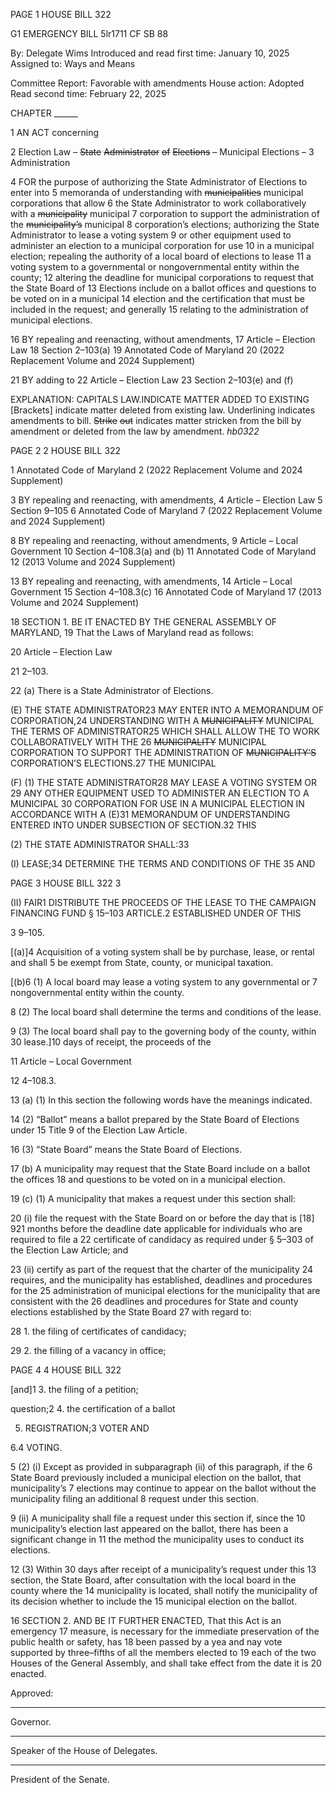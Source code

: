 PAGE 1
HOUSE BILL 322

G1 EMERGENCY BILL 5lr1711
CF SB 88

By: Delegate Wims
Introduced and read first time: January 10, 2025
Assigned to: Ways and Means

Committee Report: Favorable with amendments
House action: Adopted
Read second time: February 22, 2025

CHAPTER ______

1 AN ACT concerning

2 Election Law – ~~State~~ ~~Administrator~~ ~~of~~ ~~Elections~~ ~~–~~ Municipal Elections –
3 Administration

4 FOR the purpose of authorizing the State Administrator of Elections to enter into
5 memoranda of understanding with ~~municipalities~~ municipal corporations that allow
6 the State Administrator to work collaboratively with a ~~municipality~~ municipal
7 corporation to support the administration of the ~~municipality’s~~ municipal
8 corporation’s elections; authorizing the State Administrator to lease a voting system
9 or other equipment used to administer an election to a municipal corporation for use
10 in a municipal election; repealing the authority of a local board of elections to lease
11 a voting system to a governmental or nongovernmental entity within the county;
12 altering the deadline for municipal corporations to request that the State Board of
13 Elections include on a ballot offices and questions to be voted on in a municipal
14 election and the certification that must be included in the request; and generally
15 relating to the administration of municipal elections.

16 BY repealing and reenacting, without amendments,
17 Article – Election Law
18 Section 2–103(a)
19 Annotated Code of Maryland
20 (2022 Replacement Volume and 2024 Supplement)

21 BY adding to
22 Article – Election Law
23 Section 2–103(e) and (f)

EXPLANATION: CAPITALS LAW.INDICATE MATTER ADDED TO EXISTING
[Brackets] indicate matter deleted from existing law.
Underlining indicates amendments to bill.
~~Strike~~ ~~out~~ indicates matter stricken from the bill by amendment or deleted from the law by
amendment. *hb0322*

PAGE 2
2 HOUSE BILL 322

1 Annotated Code of Maryland
2 (2022 Replacement Volume and 2024 Supplement)

3 BY repealing and reenacting, with amendments,
4 Article – Election Law
5 Section 9–105
6 Annotated Code of Maryland
7 (2022 Replacement Volume and 2024 Supplement)

8 BY repealing and reenacting, without amendments,
9 Article – Local Government
10 Section 4–108.3(a) and (b)
11 Annotated Code of Maryland
12 (2013 Volume and 2024 Supplement)

13 BY repealing and reenacting, with amendments,
14 Article – Local Government
15 Section 4–108.3(c)
16 Annotated Code of Maryland
17 (2013 Volume and 2024 Supplement)

18 SECTION 1. BE IT ENACTED BY THE GENERAL ASSEMBLY OF MARYLAND,
19 That the Laws of Maryland read as follows:

20 Article – Election Law

21 2–103.

22 (a) There is a State Administrator of Elections.

(E) THE STATE ADMINISTRATOR23 MAY ENTER INTO A MEMORANDUM OF
CORPORATION,24 UNDERSTANDING WITH A ~~MUNICIPALITY~~ MUNICIPAL THE TERMS OF
ADMINISTRATOR25 WHICH SHALL ALLOW THE TO WORK COLLABORATIVELY WITH THE
26 ~~MUNICIPALITY~~ MUNICIPAL CORPORATION TO SUPPORT THE ADMINISTRATION OF
~~MUNICIPALITY’S~~ CORPORATION’S ELECTIONS.27 THE MUNICIPAL

(F) (1) THE STATE ADMINISTRATOR28 MAY LEASE A VOTING SYSTEM OR
29 ANY OTHER EQUIPMENT USED TO ADMINISTER AN ELECTION TO A MUNICIPAL
30 CORPORATION FOR USE IN A MUNICIPAL ELECTION IN ACCORDANCE WITH A
(E)31 MEMORANDUM OF UNDERSTANDING ENTERED INTO UNDER SUBSECTION OF
SECTION.32 THIS

(2) THE STATE ADMINISTRATOR SHALL:33

(I) LEASE;34 DETERMINE THE TERMS AND CONDITIONS OF THE
35 AND

PAGE 3
HOUSE BILL 322 3

(II) FAIR1 DISTRIBUTE THE PROCEEDS OF THE LEASE TO THE
CAMPAIGN FINANCING FUND § 15–103 ARTICLE.2 ESTABLISHED UNDER OF THIS

3 9–105.

[(a)]4 Acquisition of a voting system shall be by purchase, lease, or rental and shall
5 be exempt from State, county, or municipal taxation.

[(b)6 (1) A local board may lease a voting system to any governmental or
7 nongovernmental entity within the county.

8 (2) The local board shall determine the terms and conditions of the lease.

9 (3) The local board shall pay to the governing body of the county, within 30
lease.]10 days of receipt, the proceeds of the

11 Article – Local Government

12 4–108.3.

13 (a) (1) In this section the following words have the meanings indicated.

14 (2) “Ballot” means a ballot prepared by the State Board of Elections under
15 Title 9 of the Election Law Article.

16 (3) “State Board” means the State Board of Elections.

17 (b) A municipality may request that the State Board include on a ballot the offices
18 and questions to be voted on in a municipal election.

19 (c) (1) A municipality that makes a request under this section shall:

20 (i) file the request with the State Board on or before the day that is
[18] 921 months before the deadline date applicable for individuals who are required to file a
22 certificate of candidacy as required under § 5–303 of the Election Law Article; and

23 (ii) certify as part of the request that the charter of the municipality
24 requires, and the municipality has established, deadlines and procedures for the
25 administration of municipal elections for the municipality that are consistent with the
26 deadlines and procedures for State and county elections established by the State Board
27 with regard to:

28 1. the filing of certificates of candidacy;

29 2. the filling of a vacancy in office;

PAGE 4
4 HOUSE BILL 322

[and]1 3. the filing of a petition;

question;2 4. the certification of a ballot

5. REGISTRATION;3 VOTER AND

6.4 VOTING.

5 (2) (i) Except as provided in subparagraph (ii) of this paragraph, if the
6 State Board previously included a municipal election on the ballot, that municipality’s
7 elections may continue to appear on the ballot without the municipality filing an additional
8 request under this section.

9 (ii) A municipality shall file a request under this section if, since the
10 municipality’s election last appeared on the ballot, there has been a significant change in
11 the method the municipality uses to conduct its elections.

12 (3) Within 30 days after receipt of a municipality’s request under this
13 section, the State Board, after consultation with the local board in the county where the
14 municipality is located, shall notify the municipality of its decision whether to include the
15 municipal election on the ballot.

16 SECTION 2. AND BE IT FURTHER ENACTED, That this Act is an emergency
17 measure, is necessary for the immediate preservation of the public health or safety, has
18 been passed by a yea and nay vote supported by three–fifths of all the members elected to
19 each of the two Houses of the General Assembly, and shall take effect from the date it is
20 enacted.

Approved:

________________________________________________________________________________
Governor.

________________________________________________________________________________
Speaker of the House of Delegates.

________________________________________________________________________________
President of the Senate.
